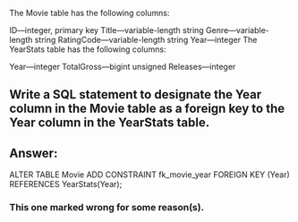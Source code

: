 The Movie table has the following columns:

ID—integer, primary key
Title—variable-length string
Genre—variable-length string
RatingCode—variable-length string
Year—integer
The YearStats table has the following columns:

Year—integer
TotalGross—bigint unsigned
Releases—integer
## Write a SQL statement to designate the Year column in the Movie table as a foreign key to the Year column in the YearStats table.

Answer:
---
ALTER TABLE Movie
ADD CONSTRAINT fk_movie_year FOREIGN KEY (Year)
    REFERENCES YearStats(Year);

### This one marked wrong for some reason(s).